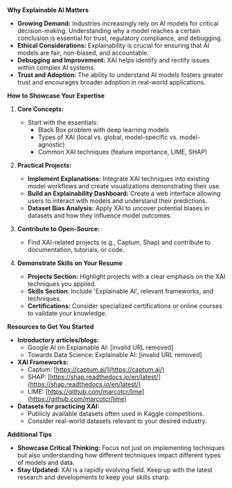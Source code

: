 **Why Explainable AI Matters**

* **Growing Demand:** Industries increasingly rely on AI models for critical decision-making. Understanding why a model reaches a certain conclusion is essential for trust, regulatory compliance, and debugging. 
* **Ethical Considerations:** Explainability is crucial for ensuring that AI models are fair, non-biased, and accountable. 
* **Debugging and Improvement:**  XAI helps identify and rectify issues within complex AI systems.
* **Trust and Adoption:** The ability to understand AI models fosters greater trust and encourages broader adoption in real-world applications.  

**How to Showcase Your Expertise**

1. **Core Concepts:**

   * Start with the essentials:
      * Black Box problem with deep learning models
      * Types of XAI (local vs. global, model-specific vs. model-agnostic)
      * Common XAI techniques (feature importance, LIME, SHAP)

2. **Practical Projects:**

   * **Implement Explanations:** Integrate XAI techniques into existing model workflows and create visualizations demonstrating their use.
   * **Build an Explainability Dashboard:** Create a web interface allowing users to interact with models and understand their predictions.
   * **Dataset Bias Analysis:** Apply XAI to uncover potential biases in datasets and how they influence model outcomes.

3. **Contribute to Open-Source:**

   * Find XAI-related projects (e.g., Captum, Shap) and contribute to documentation, tutorials, or code.

4. **Demonstrate Skills on Your Resume**

   * **Projects Section:** Highlight projects with a clear emphasis on the XAI techniques you applied.
   * **Skills Section**: Include 'Explainable AI', relevant frameworks, and techniques.
   * **Certifications:** Consider specialized certifications or online courses to validate your knowledge.

**Resources to Get You Started**

* **Introductory articles/blogs:**
    * Google AI on Explainable AI: [invalid URL removed]
    * Towards Data Science: Explainable AI: [invalid URL removed]
* **XAI Frameworks:**
    * Captum: [https://captum.ai/](https://captum.ai/)
    * SHAP: [https://shap.readthedocs.io/en/latest/](https://shap.readthedocs.io/en/latest/)
    * LIME: [https://github.com/marcotcr/lime](https://github.com/marcotcr/lime)
* **Datasets for practicing XAI:** 
    * Publicly available datasets often used in Kaggle competitions.
    * Consider real-world datasets relevant to your desired industry.

**Additional Tips**

* **Showcase Critical Thinking:** Focus not just on implementing techniques but also understanding how different techniques impact different types of models and data.
* **Stay Updated:** XAI is a rapidly evolving field. Keep up with the latest research and developments to keep your skills sharp.

